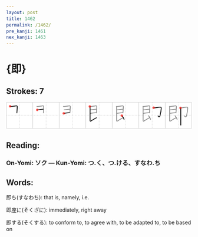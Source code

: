 ```yaml
---
layout: post
title: 1462
permalink: /1462/
pre_kanji: 1461
nex_kanji: 1463
---
```


# {即}

## Strokes: 7

<div class="stroke"><img src="../images/E58DB3.png" /></div>

## Reading:

### On-Yomi: ソク &mdash; Kun-Yomi: つ.く、つ.ける、すなわ.ち

## Words:

即ち(すなわち): that is, namely, i.e.

即座に(そくざに): immediately, right away

即する(そくする): to conform to, to agree with, to be adapted to, to be based on
